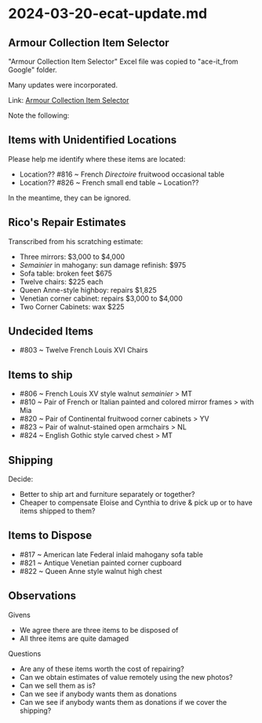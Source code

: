 # 2024-03-20-ecat-update.md

## Armour Collection Item Selector

"Armour Collection Item Selector" Excel file was copied to "ace-it_from Google" folder.

Many updates were incorporated.

Link: [Armour Collection Item Selector](https://1drv.ms/x/s!ApNaa7TigSexqiQERlwkmZV-tmIP?e=OeaCX0)

Note the following:

## Items with Unidentified Locations

Please help me identify where these items are located:

* Location?? #816 ~ French *Directoire* fruitwood occasional table
* Location?? #826 ~ French small end table ~ Location??

In the meantime, they can be ignored.

## Rico's Repair Estimates

Transcribed from his scratching estimate:

* Three mirrors: $3,000 to $4,000
* _Semainier_ in mahogany: sun damage refinish: $975
* Sofa table: broken feet $675
* Twelve chairs: $225 each
* Queen Anne-style highboy: repairs $1,825
* Venetian corner cabinet: repairs $3,000 to $4,000
* Two Corner Cabinets: wax $225

## Undecided Items

* #803 ~ Twelve French Louis XVI Chairs

## Items to ship

* #806 ~ French Louis XV style walnut *semainier* > MT
* #810 ~ Pair of French or Italian painted and colored mirror frames > with Mia
* #820 ~ Pair of Continental fruitwood corner cabinets > YV
* #823 ~ Pair of walnut-stained open armchairs > NL
* #824 ~ English Gothic style carved chest > MT

## Shipping

Decide:
* Better to ship art and furniture separately or together?
* Cheaper to compensate Eloise and Cynthia to drive & pick up or to have items shipped to them?

## Items to Dispose

* #817 ~ American late Federal inlaid mahogany sofa table
* #821 ~ Antique Venetian painted corner cupboard
* #822 ~ Queen Anne style walnut high chest

## Observations

Givens

* We agree there are three items to be disposed of
* All three items are quite damaged

Questions

* Are any of these items worth the cost of repairing?
* Can we obtain estimates of value remotely using the new photos?
* Can we sell them as is?
* Can we see if anybody wants them as donations
* Can we see if anybody wants them as donations if we cover the shipping?


